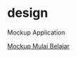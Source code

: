 # design
Mockup Application

[Mockup Mulai Belajar](https://www.figma.com/file/IYZFpiDSNgbd3QUsGpSJjRbh/Mulaibelajar)
